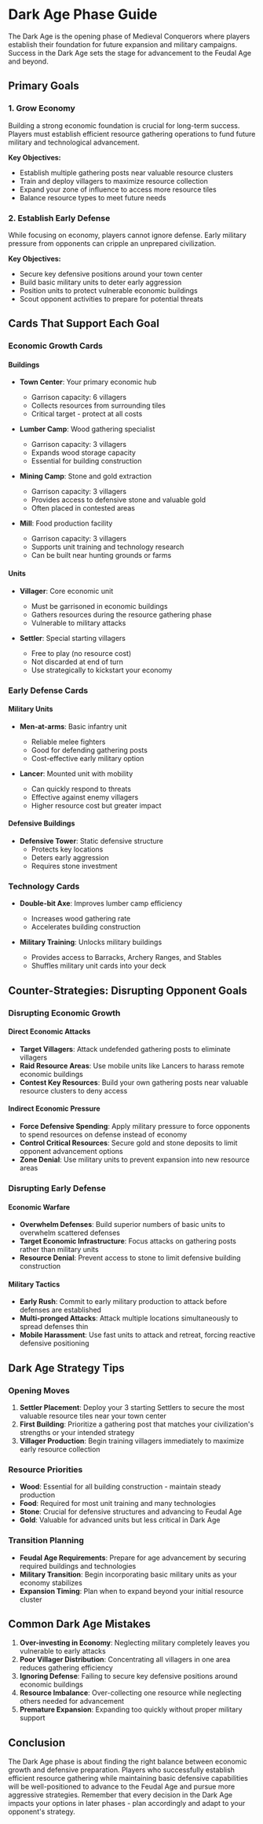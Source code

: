 # Dark Age Phase Guide

The Dark Age is the opening phase of Medieval Conquerors where players establish their foundation for future expansion and military campaigns. Success in the Dark Age sets the stage for advancement to the Feudal Age and beyond.

## Primary Goals

### 1. Grow Economy
Building a strong economic foundation is crucial for long-term success. Players must establish efficient resource gathering operations to fund future military and technological advancement.

**Key Objectives:**
- Establish multiple gathering posts near valuable resource clusters
- Train and deploy villagers to maximize resource collection
- Expand your zone of influence to access more resource tiles
- Balance resource types to meet future needs

### 2. Establish Early Defense
While focusing on economy, players cannot ignore defense. Early military pressure from opponents can cripple an unprepared civilization.

**Key Objectives:**
- Secure key defensive positions around your town center
- Build basic military units to deter early aggression
- Position units to protect vulnerable economic buildings
- Scout opponent activities to prepare for potential threats

## Cards That Support Each Goal

### Economic Growth Cards

#### Buildings
- **Town Center**: Your primary economic hub
  - Garrison capacity: 6 villagers
  - Collects resources from surrounding tiles
  - Critical target - protect at all costs
  
- **Lumber Camp**: Wood gathering specialist
  - Garrison capacity: 3 villagers
  - Expands wood storage capacity
  - Essential for building construction
  
- **Mining Camp**: Stone and gold extraction
  - Garrison capacity: 3 villagers
  - Provides access to defensive stone and valuable gold
  - Often placed in contested areas
  
- **Mill**: Food production facility
  - Garrison capacity: 3 villagers
  - Supports unit training and technology research
  - Can be built near hunting grounds or farms

#### Units
- **Villager**: Core economic unit
  - Must be garrisoned in economic buildings
  - Gathers resources during the resource gathering phase
  - Vulnerable to military attacks
  
- **Settler**: Special starting villagers
  - Free to play (no resource cost)
  - Not discarded at end of turn
  - Use strategically to kickstart your economy

### Early Defense Cards

#### Military Units
- **Men-at-arms**: Basic infantry unit
  - Reliable melee fighters
  - Good for defending gathering posts
  - Cost-effective early military option
  
- **Lancer**: Mounted unit with mobility
  - Can quickly respond to threats
  - Effective against enemy villagers
  - Higher resource cost but greater impact

#### Defensive Buildings
- **Defensive Tower**: Static defensive structure
  - Protects key locations
  - Deters early aggression
  - Requires stone investment

### Technology Cards
- **Double-bit Axe**: Improves lumber camp efficiency
  - Increases wood gathering rate
  - Accelerates building construction
  
- **Military Training**: Unlocks military buildings
  - Provides access to Barracks, Archery Ranges, and Stables
  - Shuffles military unit cards into your deck

## Counter-Strategies: Disrupting Opponent Goals

### Disrupting Economic Growth

#### Direct Economic Attacks
- **Target Villagers**: Attack undefended gathering posts to eliminate villagers
- **Raid Resource Areas**: Use mobile units like Lancers to harass remote economic buildings
- **Contest Key Resources**: Build your own gathering posts near valuable resource clusters to deny access

#### Indirect Economic Pressure
- **Force Defensive Spending**: Apply military pressure to force opponents to spend resources on defense instead of economy
- **Control Critical Resources**: Secure gold and stone deposits to limit opponent advancement options
- **Zone Denial**: Use military units to prevent expansion into new resource areas

### Disrupting Early Defense

#### Economic Warfare
- **Overwhelm Defenses**: Build superior numbers of basic units to overwhelm scattered defenses
- **Target Economic Infrastructure**: Focus attacks on gathering posts rather than military units
- **Resource Denial**: Prevent access to stone to limit defensive building construction

#### Military Tactics
- **Early Rush**: Commit to early military production to attack before defenses are established
- **Multi-pronged Attacks**: Attack multiple locations simultaneously to spread defenses thin
- **Mobile Harassment**: Use fast units to attack and retreat, forcing reactive defensive positioning

## Dark Age Strategy Tips

### Opening Moves
1. **Settler Placement**: Deploy your 3 starting Settlers to secure the most valuable resource tiles near your town center
2. **First Building**: Prioritize a gathering post that matches your civilization's strengths or your intended strategy
3. **Villager Production**: Begin training villagers immediately to maximize early resource collection

### Resource Priorities
- **Wood**: Essential for all building construction - maintain steady production
- **Food**: Required for most unit training and many technologies
- **Stone**: Crucial for defensive structures and advancing to Feudal Age
- **Gold**: Valuable for advanced units but less critical in Dark Age

### Transition Planning
- **Feudal Age Requirements**: Prepare for age advancement by securing required buildings and technologies
- **Military Transition**: Begin incorporating basic military units as your economy stabilizes
- **Expansion Timing**: Plan when to expand beyond your initial resource cluster

## Common Dark Age Mistakes

1. **Over-investing in Economy**: Neglecting military completely leaves you vulnerable to early attacks
2. **Poor Villager Distribution**: Concentrating all villagers in one area reduces gathering efficiency
3. **Ignoring Defense**: Failing to secure key defensive positions around economic buildings
4. **Resource Imbalance**: Over-collecting one resource while neglecting others needed for advancement
5. **Premature Expansion**: Expanding too quickly without proper military support

## Conclusion

The Dark Age phase is about finding the right balance between economic growth and defensive preparation. Players who successfully establish efficient resource gathering while maintaining basic defensive capabilities will be well-positioned to advance to the Feudal Age and pursue more aggressive strategies. Remember that every decision in the Dark Age impacts your options in later phases - plan accordingly and adapt to your opponent's strategy.